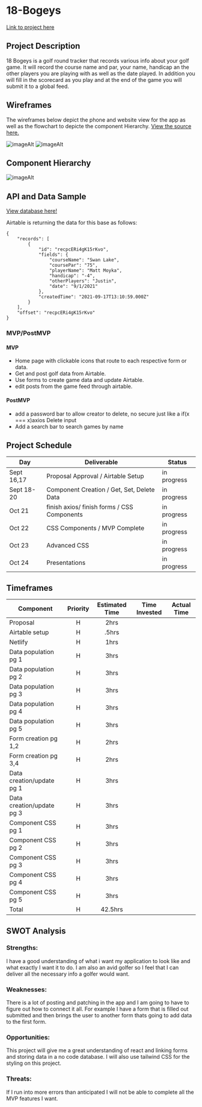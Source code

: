 # 18-Bogeys

[Link to project here](https://main--unruffled-haibt-df0e79.netlify.app/)

## Project Description

18 Bogeys is a golf round tracker that records various info about your golf game. It will record the course name and par, your name, handicap an the other players you are playing with as well as the date played. In addition you will fill in the scorecard as you play and at the end of the game you will submit it to a global feed.

## Wireframes

The wireframes below depict the phone and website view for the app as well as the flowchart to depicte the component Hierarchy. [View the source here.](https://whimsical.com/18-bogeys-MaEEdCsgf13WMQCcW74rcKß)

![imageAlt](https://imgur.com/P8SbGZF.png)
![imageAlt](https://imgur.com/k2C8BBO.png)

## Component Hierarchy

![imageAlt](https://imgur.com/5TDQWDm.png)

## API and Data Sample

[View database here!](https://airtable.com/shrpS72muo5RzImLc)

Airtable is returning the data for this base as follows:

```
{
    "records": [
        {
            "id": "recpcERi4gK15rKvo",
            "fields": {
                "courseName": "Swan Lake",
                "coursePar": "75",
                "playerName": "Matt Moyka",
                "handicap": "-4",
                "otherPlayers": "Justin",
                "date": "9/1/2021"
            },
            "createdTime": "2021-09-17T13:10:59.000Z"
        }
    ],
    "offset": "recpcERi4gK15rKvo"
}

```

### MVP/PostMVP

#### MVP

- Home page with clickable icons that route to each respective form or data.
- Get and post golf data from Airtable.
- Use forms to create game data and update Airtable.
- edit posts from the game feed through airtable.

#### PostMVP

- add a password bar to allow creator to delete, no secure just like a if(x === x)axios Delete input
- Add a search bar to search games by name

## Project Schedule

| Day      | Deliverable                                | Status   |
| -------- | ------------------------------------------ | -------- |
| Sept 16,17 | Proposal Approval / Airtable Setup         | in progress |
| Sept 18-20   | Component Creation / Get, Set, Delete Data | in progress |
| Oct 21   | finish axios/ finish forms / CSS Components            | in progress |
| Oct 22   | CSS Components / MVP Complete               | in progress |
| Oct 23   | Advanced CSS                               | in progress |
| Oct 24   | Presentations                              | in progress |

## Timeframes

| Component                 | Priority | Estimated Time | Time Invested | Actual Time |
| ------------------------- | :------: | :------------: | :-----------: | :---------: |
| Proposal                  |    H     |      2hrs      |           |         |
| Airtable setup            |    H     |     .5hrs      |           |          |
| Netlify           |    H     |      1hrs      |            |          |
| Data population pg 1      |    H     |      3hrs      |           |         |
| Data population pg 2      |    H     |      3hrs      |          |         |
| Data population pg 3      |    H     |      3hrs      |          |         |
| Data population pg 4      |    H     |      3hrs      |          |         |
| Data population pg 5      |    H     |      3hrs      |         |         |
| Form creation pg 1,2        |    H     |      2hrs      |         |        |
| Form creation pg 3,4        |    H     |      2hrs      |          |        |
| Data creation/update pg 1 |    H     |      3hrs      |          |         |
| Data creation/update pg 3 |    H     |      3hrs      |         |          |
| Component CSS pg 1        |    H     |      3hrs      |          |         |
| Component CSS pg 2        |    H     |      3hrs      |          |         |
| Component CSS pg 3        |    H     |      3hrs      |          |         |
| Component CSS pg 4        |    H     |      3hrs      |          |         |
| Component CSS pg 5        |    H     |      3hrs      |          |         |
| Total                     |    H     |    42.5hrs     |          |        |

## SWOT Analysis

### Strengths:

I have a good understanding of what i want my application to look like and what exactly I want it to do. I am also an avid golfer so I feel that I can deliver all the necessary info a golfer would want.

### Weaknesses:

There is a lot of posting and patching in the app and I am going to have to figure out how to connect it all. For example I have a form that is filled out submitted and then brings the user to another form thats going to add data to the first form.

### Opportunities:

This project will give me a great understanding of react and linking forms and storing data in a no code database. I will also use tailwind CSS for the styling on this project.

### Threats:

If I run into more errors than anticipated I will not be able to complete all the MVP features I want.